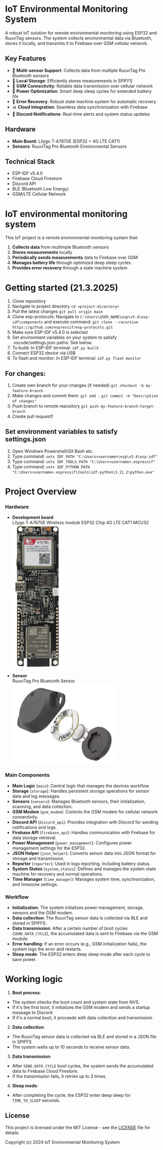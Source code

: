 # IoT Environmental Monitoring System

A robust IoT solution for remote environmental monitoring using ESP32 and RuuviTag sensors. The system collects environmental data via Bluetooth, stores it locally, and transmits it to Firebase over GSM cellular network.

## Key Features

- 📡 **Multi-sensor Support**: Collects data from multiple RuuviTag Pro Bluetooth sensors
- 💾 **Local Storage**: Efficiently stores measurements in SPIFFS
- 📱 **GSM Connectivity**: Reliable data transmission over cellular network
- 🔋 **Power Optimization**: Smart deep sleep cycles for extended battery life
- 🔄 **Error Recovery**: Robust state machine system for automatic recovery
- 📊 **Cloud Integration**: Seamless data synchronization with Firebase
- 🔔 **Discord Notifications**: Real-time alerts and system status updates

## Hardware

- **Main Board**: Lilygo T-A7670E (ESP32 + 4G LTE CAT1)
- **Sensors**: RuuviTag Pro Bluetooth Environmental Sensors

## Technical Stack

- ESP-IDF v5.4.0
- Firebase Cloud Firestore
- Discord API
- BLE (Bluetooth Low Energy)
- GSM/LTE Cellular Network

# IoT environmental monitoring system
This IoT project is a remote environmental monitoring system that:
1. **Collects data** from multimple Bluetooth sensors
2. **Stores measurements** locally
3. **Periodically sends measurements** data to Firebase over GSM
4. **Manages battery life** through optimized deep sleep cycles
5. **Provides error recovery** through a state machine system

# Getting started (21.3.2025)
1. Clone repository
2. Navigate to project directory `cd <project-directory>`
5. Pull the latest changes `git pull origin main`
6. Clone esp-protocols: Navigate to `C:\Users\USER_NAME\esp\v5.4\esp-idf\components` and execute command: `git clone --recursive https://github.com/espressif/esp-protocols.git`
7. Make sure ESP-IDF v5.4.0 is selected
8. Set environment variables on your system to satisfy .vscode/settings.json paths. See below.
9. To build: In ESP-IDF terminal: `idf.py build`
10. Connect ESP32 device via USB
11. To flash and monitor: In ESP-IDF terminal: `idf.py flash monitor`

## For changes:
1. Create own branch for your changes (if needed) `git checkout -b my-feature-branch`
2. Make changes and commit them: `git add .` `git commit -m "Description of changes"`
3. Push branch to remote repository `git push my-feature-branch:target-branch`
4. Create pull request!!

## Set environment variables to satisfy settings.json
1. Open Windows Powershell/Git Bash etc.
2. Type command: `setx IDF_PATH "C:\Users<username>\esp\v5.4\esp-idf"`
3. Type command: `setx IDF_TOOLS_PATH "C:\Users<username>.espressif"`
4. Type command: `setx IDF_PYTHON_PATH "C:\Users<username>.espressif\tools\idf-python\3.11.2\python.exe"`

# Project Overview

### Hardware

- **Development board**<br>
Lilygo T-A7670E Wireless module ESP32 Chip 4G LTE CAT1 MCU32<br>
![lilygo chip](images/hardware/lilygo_t-a7670e.png)

- **Sensor**<br>
RuuviTag Pro Bluetooth Sensor<br>
![ruuvitag sensor](images/hardware/ruuvitagpro_exploded.png)


### Main Components

- **Main Logic** (`main`): Central logic that manages the devices workflow.
- **Storage** (`storage`): Handles persistent storage operations for sensor data and log messages.
- **Sensors** (`sensors`): Manages Bluetooth sensors, their initialization, scanning, and data collection.
- **GSM Modem** (`gsm_modem`): Controls the GSM modem for cellular network connectivity.
- **Discord API** (`discord_api`): Provides integration with Discord for sending notifications and logs.
- **Firebase API** (`firebase_api`): Handles communication with Firebase for data storage retrieval.
- **Power Management** (`power_management`): Configures power management settings for the ESP32.
- **JSON Helper** (`json_helper`): Converts sensor data into JSON format for storage and transmission.
- **Reporter** (`reporter`): Used in logs reporting, including battery status.
- **System States** (`system_states`): Defines and manages the system state machine for recovery and normal operations.
- **Time Manager** (`time_manager`): Manages system time, synchronization, and timezone settings.

### Workflow

- **Initialization**: The system initializes power management, storage, sensors and the GSM modem.
- **Data collection**: The RuuviTag sensor data is collected via BLE and stored in SPIFFS.
- **Data transmission**: After a certain number of boot cycles (`SEND_DATA_CYCLE`), the accumulated data is sent to Firebase via the GSM module.
- **Error handling**: If an error occurs (e.g., GSM initialization fails), the system logs the error and restarts.
- **Sleep mode**: The ESP32 enters deep sleep mode after each cycle to save power.

# Working logic

1. **Boot process**:
- The system checks the boot count and system state from NVS.
- If it's the first boot, it initializes the GSM modem and sends a startup message to Discord
- If it's a normal boot, it proceeds with data collection and transmission

2. **Data collection**:
- The RuuviTag sensor data is collected via BLE and stored in a JSON file in SPIFFS
- The system waits up to 10 seconds to receive sensor data.

3. **Data transmission**:
- After `SEND_DATA_CYCLE` boot cycles, the system sends the accumulated data to Firebase Cloud Firestore.
- If the transmission fails, it retries up to 3 times.

4. **Sleep mode**:
- After completing the cycle, the ESP32 enter deep sleep for `TIME_TO_SLEEP` seconds.

## License

This project is licensed under the MIT License - see the [LICENSE](LICENSE) file for details.

Copyright (c) 2024 IoT Environmental Monitoring System
